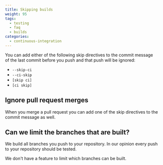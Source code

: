 ```yaml
---
title: Skipping builds
weight: 95
tags:
  - testing
  - faq
  - builds
categories:
  - continuous-integration
---
```

You can add either of the following skip directives to the commit message of the last commit before you push and that push will be ignored:

* `--skip-ci`
* `--ci-skip`
* `[skip ci]`
* `[ci skip]`

## Ignore pull request merges

When you merge a pull request you can add one of the skip directives to the commit message as well.

## Can we limit the branches that are built?

We build all branches you push to your repository. In our opinion every push to your repository should be tested.

We don't have a feature to limit which branches can be built.

